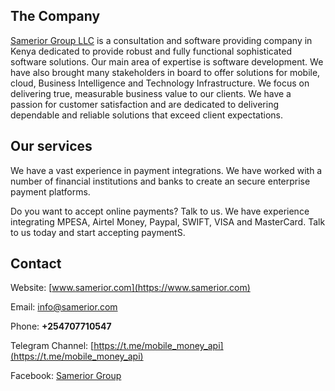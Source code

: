 
## The Company

[Samerior Group LLC](https://www.samerior.com) is a consultation and software providing company in Kenya dedicated to provide robust and fully functional sophisticated software solutions. Our main area of expertise is software development. We have also brought many stakeholders in board to offer solutions for mobile, cloud, Business Intelligence and  Technology Infrastructure. We focus on delivering true, measurable business value to our clients. We have a passion for customer satisfaction and are dedicated to delivering dependable and reliable solutions that exceed client expectations.


## Our services

We have a vast experience in payment integrations. We have worked with a number of financial institutions and banks to create an secure enterprise payment platforms.

Do you want to accept online payments? Talk to us. We have experience integrating MPESA, Airtel Money, Paypal, SWIFT, VISA and MasterCard. Talk to us today and start accepting paymentS.

## Contact

Website: [www.samerior.com](https://www.samerior.com)

Email:   [info@samerior.com](mailto:info@samerior.com)

Phone: **+254707710547**

Telegram Channel: [https://t.me/mobile_money_api](https://t.me/mobile_money_api)

Facebook: [Samerior Group](https://www.facebook.com/sameriorGroup/)
